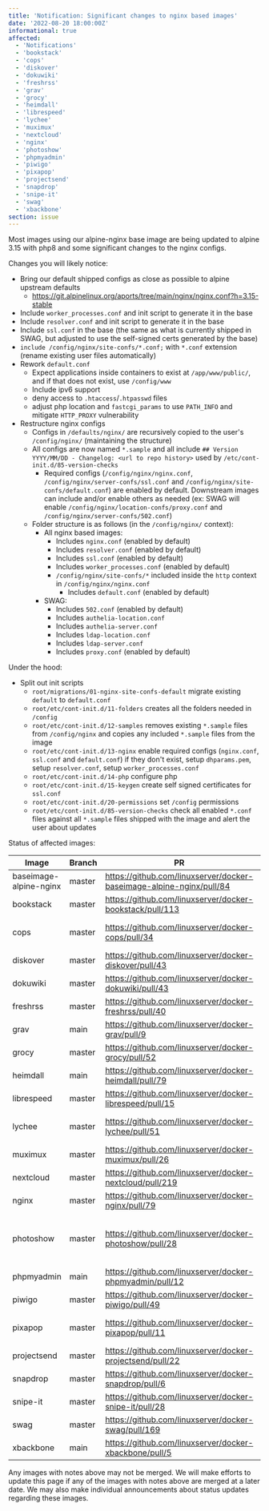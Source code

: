 ```yaml
---
title: 'Notification: Significant changes to nginx based images'
date: '2022-08-20 18:00:00Z'
informational: true
affected:
  - 'Notifications'
  - 'bookstack'
  - 'cops'
  - 'diskover'
  - 'dokuwiki'
  - 'freshrss'
  - 'grav'
  - 'grocy'
  - 'heimdall'
  - 'librespeed'
  - 'lychee'
  - 'muximux'
  - 'nextcloud'
  - 'nginx'
  - 'photoshow'
  - 'phpmyadmin'
  - 'piwigo'
  - 'pixapop'
  - 'projectsend'
  - 'snapdrop'
  - 'snipe-it'
  - 'swag'
  - 'xbackbone'
section: issue
---
```

Most images using our alpine-nginx base image are being updated to alpine 3.15 with php8 and some significant changes to the nginx configs.

Changes you will likely notice:

- Bring our default shipped configs as close as possible to alpine upstream defaults
  - <https://git.alpinelinux.org/aports/tree/main/nginx/nginx.conf?h=3.15-stable>
- Include `worker_processes.conf` and init script to generate it in the base
- Include `resolver.conf` and init script to generate it in the base
- Include `ssl.conf` in the base (the same as what is currently shipped in SWAG, but adjusted to use the self-signed certs generated by the base)
- `include /config/nginx/site-confs/*.conf;` with `*.conf` extension (rename existing user files automatically)
- Rework `default.conf`
  - Expect applications inside containers to exist at `/app/www/public/`, and if that does not exist, use `/config/www`
  - Include ipv6 support
  - deny access to `.htaccess`/`.htpasswd` files
  - adjust php location and `fastcgi_params` to use `PATH_INFO` and mitigate `HTTP_PROXY` vulnerability
- Restructure nginx configs
  - Configs in `/defaults/nginx/` are recursively copied to the user's `/config/nginx/` (maintaining the structure)
  - All configs are now named `*.sample` and all include `## Version YYYY/MM/DD - Changelog: <url to repo history>` used by `/etc/cont-init.d/85-version-checks`
    - Required configs (`/config/nginx/nginx.conf`, `/config/nginx/server-confs/ssl.conf` and `/config/nginx/site-confs/default.conf`) are enabled by default. Downstream images can include and/or enable others as needed (ex: SWAG will enable `/config/nginx/location-confs/proxy.conf` and `/config/nginx/server-confs/502.conf`)
  - Folder structure is as follows (in the `/config/nginx/` context):
    - All nginx based images:
      - Includes `nginx.conf` (enabled by default)
      - Includes `resolver.conf` (enabled by default)
      - Includes `ssl.conf` (enabled by default)
      - Includes `worker_processes.conf` (enabled by default)
      - `/config/nginx/site-confs/*` included inside the `http` context in `/config/nginx/nginx.conf`
        - Includes `default.conf` (enabled by default)
    - SWAG:
      - Includes `502.conf` (enabled by default)
      - Includes `authelia-location.conf`
      - Includes `authelia-server.conf`
      - Includes `ldap-location.conf`
      - Includes `ldap-server.conf`
      - Includes `proxy.conf` (enabled by default)

Under the hood:

- Split out init scripts
  - `root/migrations/01-nginx-site-confs-default` migrate existing `default` to `default.conf`
  - `root/etc/cont-init.d/11-folders` creates all the folders needed in `/config`
  - `root/etc/cont-init.d/12-samples` removes existing `*.sample` files from `/config/nginx` and copies any included `*.sample` files from the image
  - `root/etc/cont-init.d/13-nginx` enable required configs (`nginx.conf`, `ssl.conf` and `default.conf`) if they don't exist, setup `dhparams.pem`, setup `resolver.conf`, setup `worker_processes.conf`
  - `root/etc/cont-init.d/14-php` configure php
  - `root/etc/cont-init.d/15-keygen` create self signed certificates for `ssl.conf`
  - `root/etc/cont-init.d/20-permissions` set `/config` permissions
  - `root/etc/cont-init.d/85-version-checks` check all enabled `*.conf` files against all `*.sample` files shipped with the image and alert the user about updates

Status of affected images:

| Image | Branch | PR | Notes |
|---|---|---|---|
| baseimage-alpine-nginx | master | <https://github.com/linuxserver/docker-baseimage-alpine-nginx/pull/84> |  |
| bookstack | master | <https://github.com/linuxserver/docker-bookstack/pull/113> |  |
| cops | master | <https://github.com/linuxserver/docker-cops/pull/34> | composer dependencies not compatible with php8 |
| diskover | master | <https://github.com/linuxserver/docker-diskover/pull/43> |  |
| dokuwiki | master | <https://github.com/linuxserver/docker-dokuwiki/pull/43> |  |
| freshrss | master | <https://github.com/linuxserver/docker-freshrss/pull/40> |  |
| grav | main | <https://github.com/linuxserver/docker-grav/pull/9> |  |
| grocy | master | <https://github.com/linuxserver/docker-grocy/pull/52> |  |
| heimdall | main | <https://github.com/linuxserver/docker-heimdall/pull/79> |  |
| librespeed | master | <https://github.com/linuxserver/docker-librespeed/pull/15> |  |
| lychee | master | <https://github.com/linuxserver/docker-lychee/pull/51> | composer dependencies not compatible with php8 |
| muximux | master | <https://github.com/linuxserver/docker-muximux/pull/26> |  |
| nextcloud | master | <https://github.com/linuxserver/docker-nextcloud/pull/219> |  |
| nginx | master | <https://github.com/linuxserver/docker-nginx/pull/79> |  |
| photoshow | master | <https://github.com/linuxserver/docker-photoshow/pull/28> | uses deprecated function [get_magic_quotes_gpc](https://www.php.net/manual/en/function.get-magic-quotes-gpc.php), not compatible with php8 |
| phpmyadmin | main | <https://github.com/linuxserver/docker-phpmyadmin/pull/12> |  |
| piwigo | master | <https://github.com/linuxserver/docker-piwigo/pull/49> |  |
| pixapop | master | <https://github.com/linuxserver/docker-pixapop/pull/11> | composer dependencies not compatible with php8 |
| projectsend | master | <https://github.com/linuxserver/docker-projectsend/pull/22> |  |
| snapdrop | master | <https://github.com/linuxserver/docker-snapdrop/pull/6> |  |
| snipe-it | master | <https://github.com/linuxserver/docker-snipe-it/pull/28> |  |
| swag | master | <https://github.com/linuxserver/docker-swag/pull/169> |  |
| xbackbone | main | <https://github.com/linuxserver/docker-xbackbone/pull/5> |  |

Any images with notes above may not be merged. We will make efforts to update this page if any of the images with notes above are merged at a later date. We may also make individual announcements about status updates regarding these images.
